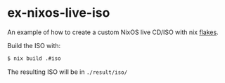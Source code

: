 # ex-nixos-live-iso

An example of how to create a custom NixOS live CD/ISO with nix
[flakes](https://nixos.wiki/wiki/Flakes).

Build the ISO with:

```sh
$ nix build .#iso
```

The resulting ISO will be in `./result/iso/`
